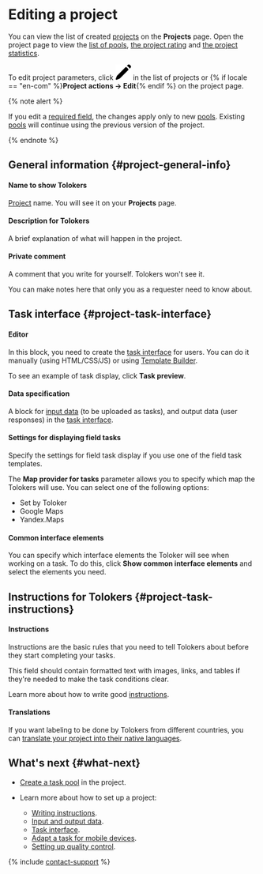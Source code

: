 # Editing a project

You can view the list of created [projects](../../glossary.md#project) on the **Projects** page. Open the project page to view the [list of pools](pool-main.md), [the project rating](project_rating_stat.md) and [the project statistics](project-statistic.md).

To edit project parameters, click ![](../_images/location-job/project/edit-project.svg) in the list of projects or {% if locale == "en-com" %}**Project actions → Edit**{% endif %} on the project page.

{% note alert %}

If you edit a [required field](incoming.md#required), the changes apply only to new [pools](pool-main.md). Existing [pools](../../glossary.md#pool) will continue using the previous version of the project.

{% endnote %}

## General information {#project-general-info}

#### Name to show Tolokers

[Project](../../glossary.md#project) name. You will see it on your **Projects** page.

#### Description for Tolokers

A brief explanation of what will happen in the project.

#### Private comment

A comment that you write for yourself. Tolokers won't see it.

You can make notes here that only you as a requester need to know about.

## Task interface {#project-task-interface}

#### Editor

In this block, you need to create the [task interface](../../glossary.md#task-interface) for users. You can do it manually (using HTML/CSS/JS) or using [Template Builder](../../template-builder/index.md).

To see an example of task display, click **Task preview**.

#### Data specification

A block for [input data](incoming.md) (to be uploaded as tasks), and output data (user responses) in the [task interface](spec.md).

#### Settings for displaying field tasks

Specify the settings for field task display if you use one of the field task templates.

The **Map provider for tasks** parameter allows you to specify which map the Tolokers will use. You can select one of the following options:

- Set by Toloker
- Google Maps
- Yandex.Maps

#### Common interface elements

You can specify which interface elements the Toloker will see when working on a task. To do this, click **Show common interface elements** and select the elements you need.

## Instructions for Tolokers {#project-task-instructions}

#### Instructions

Instructions are the basic rules that you need to tell Tolokers about before they start completing your tasks.

This field should contain formatted text with images, links, and tables if they're needed to make the task conditions clear.

Learn more about how to write good [instructions](instruction.md).

#### Translations

If you want labeling to be done by Tolokers from different countries, you can [translate your project into their native languages](project-languages.md).

## What's next {#what-next}

- [Create a task pool](pool-main.md) in the project.
- Learn more about how to set up a project:

    - [Writing instructions](instruction.md).
    - [Input and output data](incoming.md).
    - [Task interface](spec.md).
    - [Adapt a task for mobile devices](mobile.md).
    - [Setting up quality control](project-qa.md).

{% include [contact-support](../_includes/contact-support.md) %}